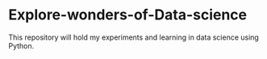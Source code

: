 # Explore-wonders-of-Data-science
This repository will hold my experiments and learning in data science using Python.
